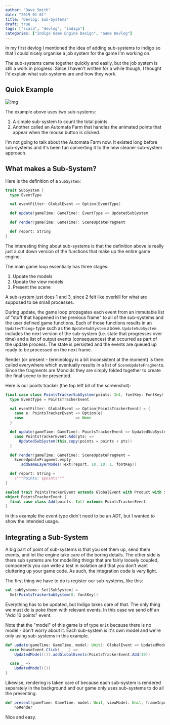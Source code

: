 ```yaml
---
author: "Dave Smith"
date: "2019-01-01"
title: "Devlog: Sub-Systems"
draft: true
tags: ["scala", "devlog", "indigo"]
categories: ["Indigo Game Engine Design", "Game Devlog"]
---
```


In my first devlog I mentioned the idea of adding sub-systems to Indigo so that I could nicely organise a job system for the game I'm working on.

The sub-systems came together quickly and easily, but the job system is still a work in progress. Since I haven't written for a while though, I thought I'd explain what sub-systems are and how they work.

## Quick Example

![img](/fppixels/images/subsystems-example.gif)

The example above uses two sub-systems:

1. A simple sub-system to count the total points
2. Another called an Automata Farm that handles the animated points that appear when the mouse button is clicked.

I'm not going to talk about the Automata Farm now. It existed long before sub-systems and it's been fun converting it to the new cleaner sub-system approach.

## What makes a Sub-System?

Here is the definition of a `SubSystem`:

```scala
trait SubSystem {
  type EventType

  val eventFilter: GlobalEvent => Option[EventType]

  def update(gameTime: GameTime): EventType => UpdatedSubSystem

  def render(gameTime: GameTime): SceneUpdateFragment

  def report: String
}
```

The interesting thing about sub-systems is that the definition above is really just a cut down version of the functions that make up the entire game engine.

The main game loop essentially has three stages:

1. Update the models
2. Update the view models
3. Present the scene

A sub-system just does 1 and 3, since 2 felt like overkill for what are supposed to be small processes.

During update, the game loop propagates each event from an immutable list of "stuff that happened in the previous frame" to all of the sub-systems and the user defined game functions. Each of those functions results in an `Update<Thing>` type such as the `UpdateSubSystem` above. `UpdateSubSystem` includes the next version of the sub-system (i.e. state that progresses over time) and a list of output events (consequences) that occurred as part of the update process. The state is persisted and the events are queued up ready to be processed on the next frame.

Render (or present - terminology is a bit inconsistent at the moment) is then called everywhere which eventually results in a list of `SceneUpdateFragment`s. Since the fragments are Monoids they are simply folded together to create the final scene to be presented.

Here is our points tracker (the top left bit of the screenshot):

```scala
final case class PointsTrackerSubSystem(points: Int, fontKey: FontKey) extends SubSystem {
  type EventType = PointsTrackerEvent

  val eventFilter: GlobalEvent => Option[PointsTrackerEvent] = {
    case e: PointsTrackerEvent => Option(e)
    case _                     => None
  }

  def update(gameTime: GameTime): PointsTrackerEvent => UpdatedSubSystem = {
    case PointsTrackerEvent.Add(pts) =>
      UpdatedSubSystem(this.copy(points = points + pts))
  }

  def render(gameTime: GameTime): SceneUpdateFragment =
    SceneUpdateFragment.empty
      .addGameLayerNodes(Text(report, 10, 10, 1, fontKey))

  def report: String =
    s"""Points: $points"""
}

sealed trait PointsTrackerEvent extends GlobalEvent with Product with Serializable
object PointsTrackerEvent {
  final case class Add(points: Int) extends PointsTrackerEvent
}
```

In this example the event type didn't need to be an ADT, but I wanted to show the intended usage.

## Integrating a Sub-System

A big part of point of sub-systems is that you set them up, send them events, and let the engine take care of the boring details. The other side is there sub systems are for modelling things that are fairly loosely coupled, components you can write a test in isolation and that you don't want cluttering up your game code. As such, the integration code is very light.

The first thing we have to do is register our sub-systems, like this:

```scala
val subSystems: Set[SubSystem] =
  Set(PointsTrackerSubSystem(0, fontKey))
```

Everything has to be updated, but Indigo takes care of that. The only thing we must do is poke them with relevant events. In this case we send off an "Add 10 points" event.

Note that the "model" of this game is of type `Unit` because there is no model - don't worry about it. Each sub-system *is* it's own model and we're only using sub-systems in this example.

```scala
def update(gameTime: GameTime, model: Unit): GlobalEvent => UpdatedModel[Unit] = {
  case MouseEvent.Click(_, _) =>
    UpdatedModel(()).addGlobalEvents(PointsTrackerEvent.Add(10))

  case _ =>
    UpdatedModel(())
}
```

Likewise, rendering is taken care of because each sub-system is rendered separately in the background and our game only uses sub-systems to do all the presenting.

```scala
def present(gameTime: GameTime, model: Unit, viewModel: Unit, frameInputEvents: FrameInputEvents): SceneUpdateFragment =
    noRender
```

Nice and easy.
